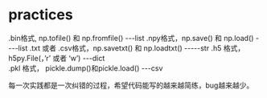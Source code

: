 # practices
.bin格式, np.tofile() 和 np.fromfile()    ---list
.npy格式，np.save() 和 np.load()   ----list 
.txt 或者 .csv格式，np.savetxt() 和 np.loadtxt()  -----str
.h5 格式，h5py.File(，’r’ 或者 ‘w’)    ---dict  
.pkl 格式， pickle.dump()和pickle.load()  ---csv

每一次实践都是一次纠错的过程，希望代码能写的越来越简练，bug越来越少。
